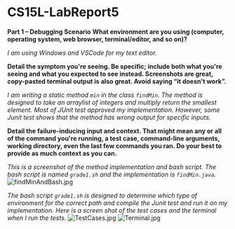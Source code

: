 # CS15L-LabReport5
**Part 1 – Debugging Scenario**
**What environment are you using (computer, operating system, web browser, terminal/editor, and so on)?**

*I am using Windows and VSCode for my text editor.*

**Detail the symptom you're seeing. Be specific; include both what you're seeing and what you expected to see instead. Screenshots are great, copy-pasted terminal output is also great. Avoid saying “it doesn't work”.**

*I am writing a static method `min` in the class `findMin`. The method is designed to take an arraylist of integers and multiply return the smallest element. Most of  JUnit test approved my implementation. However, some Junit test shows that the method has wrong output for specific inputs.*

**Detail the failure-inducing input and context. That might mean any or all of the command you're running, a test case, command-line arguments, working directory, even the last few commands you ran. Do your best to provide as much context as you can.**

*This is a screenshot of the method implementation and bash script. The bash script is named `grade1.sh` and the implementation is `findMin.java`.*
![findMinAndBash.jpg](images)

*The bash script `grade1.sh` is designed to determine which type of environment for the correct path and compile the Junit test and run it on my implementation. Here is a screen shot of the test cases and the terminal when I run the tests.*
![TestCases.jpg](images)
![Terminal.jpg](images)




